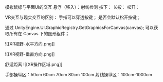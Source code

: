 模拟鼠标与平面UI的交互
悬浮（移入）：射线检测
按下：
长按：
松开：

VR交互与现实交互的区别：
手指可以穿透按键；
是否会默认松开按键；

通过 UnityEngine.UI.GraphicRegistry.GetGraphicsForCanvas(canvas); 可以获取所有在 Canvas 下的图形组件；

![[XR视野-水平方向.png]]

![[XR视野-垂直方向.png]]

舒适距离
![[XR操作区域.png]]

手部操纵区：50cm 60cm 70cm 80cm 100cm
射线操纵区：100cm-1000cm
